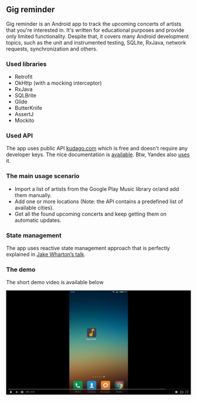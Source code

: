 ## Gig reminder ##

Gig reminder is an Android app to track the upcoming concerts of artists that you're interested in. It's written for educational purposes and provide only limited functionality. Despite that, it covers many Android development topics, such as the unit and instrumented testing, SQLite, RxJava, network requests, synchronization and others.

### Used libraries ###

* Retrofit
* OkHttp (with a mocking interceptor)
* RxJava
* SQLBrite
* Glide
* ButterKnife
* AssertJ
* Mockito

### Used API ###

The app uses public API [kudago.com](https://kudago.com) which is free and doesn't require any developer keys. The nice documentation is [available](https://docs.kudago.com/api/). Btw, Yandex also [uses](https://yandex.ru/support/afisha/partners.html) it.

### The main usage scenario ###

* Import a list of artists from the Google Play Music library or/and add them manually.
* Add one or more locations (Note: the API contains a predefined list of available cities).
* Get all the found upcoming concerts and keep getting them on automatic updates.

### State management ###

The app uses reactive state management approach that is perfectly explained in [Jake Wharton’s talk](https://youtu.be/0IKHxjkgop4?t=2885).

### The demo ###

The short demo video is available below

[![Gig reminder](https://raw.githubusercontent.com/andreybgm/andreybgm.github.io/master/images/gig_reminder.png)](https://youtu.be/tWzYCsIxbGE "Gig reminder")
